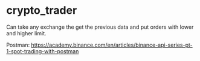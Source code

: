 # crypto_trader
Can take any exchange the get the previous data and put orders with lower and higher limit.




Postman:
https://academy.binance.com/en/articles/binance-api-series-pt-1-spot-trading-with-postman
